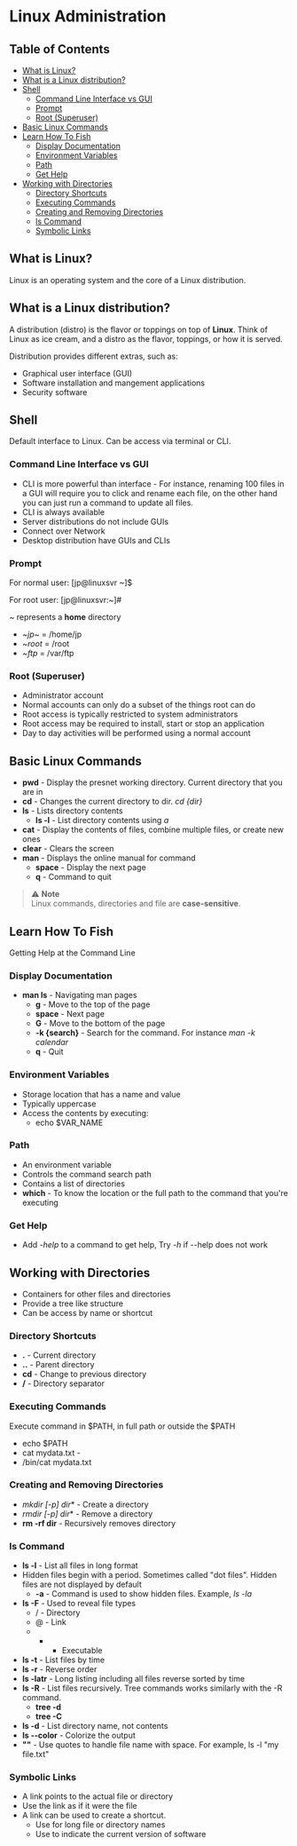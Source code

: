 # Linux Administration

## Table of Contents
- [What is Linux?](#what-is-linux)
- [What is a Linux distribution?](#what-is-a-linux-distribution)
- [Shell](#shell)
  - [Command Line Interface vs GUI](#command-line-interface-vs-gui)
  - [Prompt](#prompt)
  - [Root (Superuser)](#root-superuser)
- [Basic Linux Commands](#basic-linux-commands)
- [Learn How To Fish](#learn-how-to-fish)
  - [Display Documentation](#display-documentation)
  - [Environment Variables](#environment-variables)
  - [Path](#path)
  - [Get Help](#get-help)
- [Working with Directories](#working-with-directories)
  - [Directory Shortcuts](#directory-shortcuts)
  - [Executing Commands](#executing-commands)
  - [Creating and Removing Directories](#creating-and-removing-directories)
  - [ls Command](#ls-command)
  - [Symbolic Links](#symbolic-links)

## What is Linux?
Linux is an operating system and the core of a Linux distribution.

## What is a Linux distribution?
A distribution (distro) is the flavor or toppings on top of **Linux**. Think of Linux as ice cream, and a distro as the flavor, toppings, or how it is served.

Distribution provides different extras, such as:
- Graphical user interface (GUI)
- Software installation and mangement applications
- Security software

## Shell
Default interface to Linux. Can be access via terminal or CLI.

### Command Line Interface vs GUI
- CLI is more powerful than interface - For instance, renaming 100 files in a GUI will require you to click and rename each file, on the other hand you can just run a command to update all files.
- CLI is always available
- Server distributions do not include GUIs
- Connect over Network
- Desktop distribution have GUIs and CLIs

### Prompt
For normal user: 
[jp@linuxsvr ~]$

For root user: 
[jp@linuxsvr:~]#

*~* represents a **home** directory

- *~jp~* = /home/jp
- *~root* = /root
- *~ftp* = /var/ftp

### Root (Superuser)
- Administrator account
- Normal accounts can only do a subset of the things root can do
- Root access is typically restricted to system administrators
- Root access may be required to install, start or stop an application
- Day to day activities will be performed using a normal account

## Basic Linux Commands
- **pwd** - Display the presnet working directory. Current directory that you are in
- **cd** - Changes the current directory to dir. *cd {dir}*
- **ls** - Lists directory contents
  - **ls -l** - List directory contents using *a*
- **cat** - Display the contents of files, combine multiple files, or create new ones
- **clear** - Clears the screen
- **man** - Displays the online manual for command
  - **space** - Display the next page
  - **q** - Command to quit

> ⚠️ **Note**  
> Linux commands, directories and file are **case-sensitive**.

## Learn How To Fish 
Getting Help at the Command Line

### Display Documentation
-  **man ls** - Navigating man pages
   -  **g** - Move to the top of the page
   -  **space** - Next page
   -  **G** - Move to the bottom of the page
   -  **-k {search}** - Search for the command. For instance *man -k calendar*
   -  **q** - Quit
   
### Environment Variables
- Storage location that has a name and value
- Typically uppercase
- Access the contents by executing:
  - echo $VAR_NAME

### Path
- An environment variable 
- Controls the command search path
- Contains a list of directories
- **which** - To know the location or the full path to the command that you're executing

### Get Help
- Add *-help* to a command to get help, Try *-h* if --help does not work

## Working with Directories
- Containers for other files and directories
- Provide a tree like structure
- Can be access by name or shortcut

### Directory Shortcuts
- **.** - Current directory
- **..** - Parent directory
- **cd** - Change to previous directory
- **/** - Directory separator

### Executing Commands
Execute command in $PATH, in full path or outside the $PATH

- echo $PATH
- cat mydata.txt -
- /bin/cat mydata.txt

### Creating and Removing Directories
- **mkdir* [-p] dir** - Create a directory
- **rmdir* [-p] dir** - Remove a directory
- **rm -rf dir** - Recursively removes directory

### ls Command
- **ls -l** - List all files in long format
- Hidden files begin with a period. Sometimes called "dot files". Hidden files are not displayed by default
  - **-a** - Command is used to show hidden files. Example, *ls -la*
- **ls -F** - Used to reveal file types
  - / - Directory
  - @ - Link
  - * - Executable
- **ls -t** - List files by time
- **ls -r** - Reverse order
- **ls -latr** - Long listing including all files reverse sorted by time
- **ls -R** - List files recursively. Tree commands works similarly with the -R command.
  - **tree -d**
  - **tree -C**
- **ls -d** - List directory name, not contents
- **ls --color** - Colorize the output
- **""** - Use quotes to handle file name with space. For example, ls -l "my file.txt"

### Symbolic Links
- A link points to the actual file or directory
- Use the link as if it were the file
- A link can be used to create a shortcut.
  - Use for long file or directory names
  - Use to indicate the current version of software

